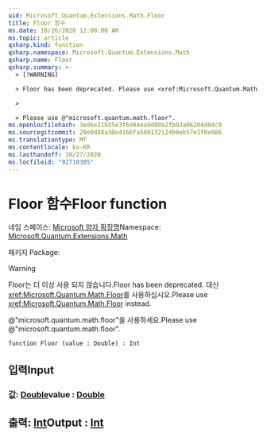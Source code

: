 ```yaml
---
uid: Microsoft.Quantum.Extensions.Math.Floor
title: Floor 함수
ms.date: 10/26/2020 12:00:00 AM
ms.topic: article
qsharp.kind: function
qsharp.namespace: Microsoft.Quantum.Extensions.Math
qsharp.name: Floor
qsharp.summary: >-
  > [!WARNING]

  > Floor has been deprecated. Please use <xref:Microsoft.Quantum.Math.Floor> instead.

  >

  > Please use @"microsoft.quantum.math.floor".
ms.openlocfilehash: 3ed6e21b55e3f6d44ea9d80a2fb93a06204d8dc9
ms.sourcegitcommit: 29e0d88a30e4166fa580132124b0eb57e1f0e986
ms.translationtype: MT
ms.contentlocale: ko-KR
ms.lasthandoff: 10/27/2020
ms.locfileid: "92710305"
---
```

# <a name="floor-function"></a><span data-ttu-id="b1220-102">Floor 함수</span><span class="sxs-lookup"><span data-stu-id="b1220-102">Floor function</span></span>

<span data-ttu-id="b1220-103">네임 스페이스: [Microsoft 양자 확장명](xref:Microsoft.Quantum.Extensions.Math)</span><span class="sxs-lookup"><span data-stu-id="b1220-103">Namespace: [Microsoft.Quantum.Extensions.Math](xref:Microsoft.Quantum.Extensions.Math)</span></span>

<span data-ttu-id="b1220-104">패키지 [](https://nuget.org/packages/)</span><span class="sxs-lookup"><span data-stu-id="b1220-104">Package: [](https://nuget.org/packages/)</span></span>


> [!WARNING]
> <span data-ttu-id="b1220-105">Floor는 더 이상 사용 되지 않습니다.</span><span class="sxs-lookup"><span data-stu-id="b1220-105">Floor has been deprecated.</span></span> <span data-ttu-id="b1220-106">대신 <xref:Microsoft.Quantum.Math.Floor>를 사용하십시오.</span><span class="sxs-lookup"><span data-stu-id="b1220-106">Please use <xref:Microsoft.Quantum.Math.Floor> instead.</span></span>
>
> <span data-ttu-id="b1220-107">@"microsoft.quantum.math.floor"을 사용하세요.</span><span class="sxs-lookup"><span data-stu-id="b1220-107">Please use @"microsoft.quantum.math.floor".</span></span>



```qsharp
function Floor (value : Double) : Int
```


## <a name="input"></a><span data-ttu-id="b1220-108">입력</span><span class="sxs-lookup"><span data-stu-id="b1220-108">Input</span></span>

### <a name="value--double"></a><span data-ttu-id="b1220-109">값: [Double](xref:microsoft.quantum.lang-ref.double)</span><span class="sxs-lookup"><span data-stu-id="b1220-109">value : [Double](xref:microsoft.quantum.lang-ref.double)</span></span>





## <a name="output--int"></a><span data-ttu-id="b1220-110">출력: [Int](xref:microsoft.quantum.lang-ref.int)</span><span class="sxs-lookup"><span data-stu-id="b1220-110">Output : [Int](xref:microsoft.quantum.lang-ref.int)</span></span>

